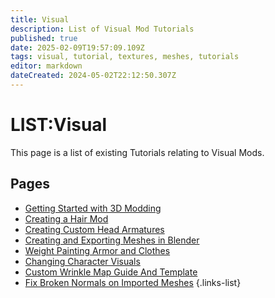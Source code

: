 ```yaml
---
title: Visual
description: List of Visual Mod Tutorials
published: true
date: 2025-02-09T19:57:09.109Z
tags: visual, tutorial, textures, meshes, tutorials
editor: markdown
dateCreated: 2024-05-02T22:12:50.307Z
---
```


# LIST:Visual
This page is a list of existing Tutorials relating to Visual Mods.

## Pages
- [Getting Started with 3D Modding](getting-started-with-3d-modding)
- [Creating a Hair Mod](Creating-A-Hair-Mod)
- [Creating Custom Head Armatures](mrboneswildguide)
- [Creating and Exporting Meshes in Blender](Creating-and-Exporting-Meshes-in-Blender)
- [Weight Painting Armor and Clothes](/Tutorials/Visual/Weight-Painting-Armor)
- [Changing Character Visuals](/Tutorials/Visual/Changing-CharacterVisuals)
- [Custom Wrinkle Map Guide And Template](/Tutorials/Visual/Adding-A-Custom-Wrinkle-Map-To-A-Custom-Head)
- [Fix Broken Normals on Imported Meshes](/Tutorials/Visual/Fixing-Normals)
{.links-list}